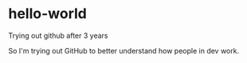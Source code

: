 # hello-world
Trying out github after 3 years

So I'm trying out GitHub to better understand how people in dev work. 
